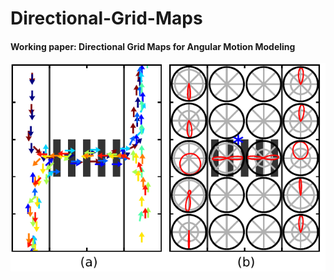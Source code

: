 # Directional-Grid-Maps

#### Working paper: Directional Grid Maps for Angular Motion Modeling

<img src="/Motivation.pdf" width="600">
